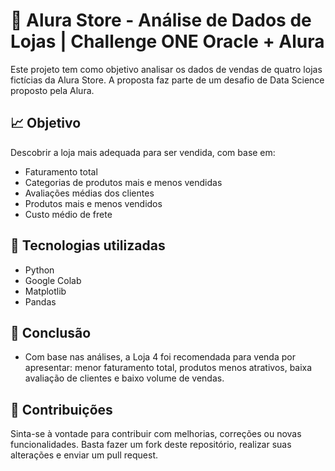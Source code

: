 # 🛒 Alura Store - Análise de Dados de Lojas | Challenge ONE Oracle + Alura

Este projeto tem como objetivo analisar os dados de vendas de quatro lojas fictícias da Alura Store. A proposta faz parte de um desafio de Data Science proposto pela Alura.

## 📈 Objetivo
Descobrir a loja mais adequada para ser vendida, com base em:

- Faturamento total
- Categorias de produtos mais e menos vendidas
- Avaliações médias dos clientes
- Produtos mais e menos vendidos
- Custo médio de frete

## 🧰 Tecnologias utilizadas

-  Python
-  Google Colab
-  Matplotlib
-  Pandas

## 📌 Conclusão

- Com base nas análises, a Loja 4 foi recomendada para venda por apresentar: menor faturamento total, produtos menos atrativos, baixa avaliação de clientes e baixo volume de vendas.

## 💬 Contribuições

Sinta-se à vontade para contribuir com melhorias, correções ou novas funcionalidades. Basta fazer um fork deste repositório, realizar suas alterações e enviar um pull request.

